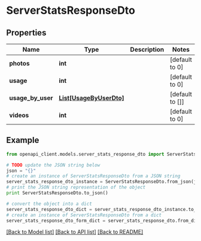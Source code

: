 # ServerStatsResponseDto


## Properties

Name | Type | Description | Notes
------------ | ------------- | ------------- | -------------
**photos** | **int** |  | [default to 0]
**usage** | **int** |  | [default to 0]
**usage_by_user** | [**List[UsageByUserDto]**](UsageByUserDto.md) |  | [default to []]
**videos** | **int** |  | [default to 0]

## Example

```python
from openapi_client.models.server_stats_response_dto import ServerStatsResponseDto

# TODO update the JSON string below
json = "{}"
# create an instance of ServerStatsResponseDto from a JSON string
server_stats_response_dto_instance = ServerStatsResponseDto.from_json(json)
# print the JSON string representation of the object
print ServerStatsResponseDto.to_json()

# convert the object into a dict
server_stats_response_dto_dict = server_stats_response_dto_instance.to_dict()
# create an instance of ServerStatsResponseDto from a dict
server_stats_response_dto_form_dict = server_stats_response_dto.from_dict(server_stats_response_dto_dict)
```
[[Back to Model list]](../README.md#documentation-for-models) [[Back to API list]](../README.md#documentation-for-api-endpoints) [[Back to README]](../README.md)


